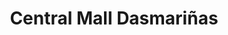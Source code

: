 ---
title: "Central Mall Dasmariñas"
url: /dasmarinas/central-mall-dasmarinas/
shop: Einkaufszentrum
---